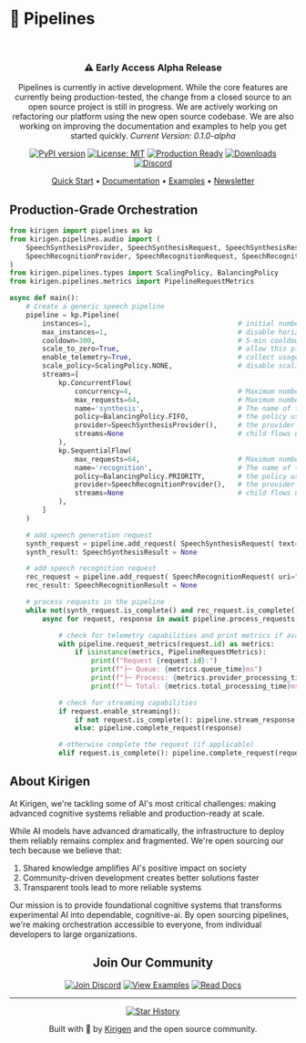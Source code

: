 # 🚀 Pipelines
<div align="center"><br/>

### ⚠️ Early Access Alpha Release
Pipelines is currently in active development. While the core features are currently being production-tested, the change from a closed source to an open source project is still in progress. We are actively working on refactoring our platform using the new open source codebase. We are also working on improving the documentation and examples to help you get started quickly.
*Current Version: 0.1.0-alpha*

[![PyPI version](https://badge.fury.io/py/kirigen-pipelines.svg)](https://badge.fury.io/py/kirigen-pipelines) [![License: MIT](https://img.shields.io/badge/License-MIT-yellow.svg)](https://opensource.org/licenses/MIT) [![Production Ready](https://img.shields.io/badge/Soon-blue?style=flat&label=Production
)](https://kirigen.co) [![Downloads](https://img.shields.io/pypi/dm/kirigen-pipelines)](https://pypi.org/project/kirigen-pipelines)
[![Discord](https://img.shields.io/badge/Coming_Soon-orange?style=flat&label=Community
)](https://discord.gg/kirigen)

[Quick Start](https://docs.kirigen.co/pipelines/quick-start) • [Documentation](https://docs.kirigen.co/pipelines/getting-started) • [Examples](https://github.com/kirigen/pipelines/examples) • [Newsletter](https://kirigen.co/latest-news)
<br/></div>

## Production-Grade Orchestration

```python
from kirigen import pipelines as kp
from kirigen.pipelines.audio import (
    SpeechSynthesisProvider, SpeechSynthesisRequest, SpeechSynthesisResult,
    SpeechRecognitionProvider, SpeechRecognitionRequest, SpeechRecognitionResult
)
from kirigen.pipelines.types import ScalingPolicy, BalancingPolicy
from kirigen.pipelines.metrics import PipelineRequestMetrics

async def main():
    # Create a generic speech pipeline
    pipeline = kp.Pipeline( 
        instances=1,                                    # initial number of instances
        max_instances=1,                                # disable horizontal scaling
        cooldown=300,                                   # 5-min cooldown
        scale_to_zero=True,                             # allow this pipeline to reduce resources when not in use
        enable_telemetry=True,                          # collect usage data and metrics to help improve your services
        scale_policy=ScalingPolicy.NONE,                # disable scaling
        streams=[
            kp.ConcurrentFlow(
                concurrency=4,                          # Maximum number of concurrent requests processed by the provider
                max_requests=64,                        # Maximum number of requests stored in the processing queue
                name='synthesis',                       # The name of the provider stream
                policy=BalancingPolicy.FIFO,            # the policy used when processing requests
                provider=SpeechSynthesisProvider(),     # the provider to use
                streams=None                            # child flows used during the request processing
            ),
            kp.SequentialFlow(
                max_requests=64,                        # Maximum number of requests stored in the processing queue
                name='recognition',                     # The name of the provider stream
                policy=BalancingPolicy.PRIORITY,        # the policy used when processing requests
                provider=SpeechRecognitionProvider(),   # the provider to use
                streams=None                            # child flows used during the request processing
            ), 
        ] 
    )  

    # add speech generation request
    synth_request = pipeline.add_request( SpeechSynthesisRequest( text="Hello, world!", target="default" ) )
    synth_result: SpeechSynthesisResult = None

    # add speech recognition request
    rec_request = pipeline.add_request( SpeechRecognitionRequest( uri="file://./voice-actor_take_001.wav", timecodes=True ) )
    rec_result: SpeechRecognitionResult = None

    # process requests in the pipeline
    while not(synth_request.is_complete() and rec_request.is_complete()):        
        async for request, response in await pipeline.process_requests():

            # check for telemetry capabilities and print metrics if available
            with pipeline.request_metrics(request.id) as metrics:
                if isinstance(metrics, PipelineRequestMetrics):
                    print(f"Request {request.id}:")
                    print(f"├─ Queue: {metrics.queue_time}ms")
                    print(f"├─ Process: {metrics.provider_processing_time}ms")
                    print(f"└─ Total: {metrics.total_processing_time}ms")

            # check for streaming capabilities
            if request.enable_streaming():
                if not request.is_complete(): pipeline.stream_response(request, response)
                else: pipeline.complete_request(response)

            # otherwise complete the request (if applicable)
            elif request.is_complete(): pipeline.complete_request(request, response)
```

## About Kirigen

At Kirigen, we're tackling some of AI's most critical challenges: making advanced cognitive systems reliable and production-ready at scale. 

While AI models have advanced dramatically, the infrastructure to deploy them reliably remains complex and fragmented. We're open sourcing our tech because we believe that: 

1. Shared knowledge amplifies AI's positive impact on society
2. Community-driven development creates better solutions faster
3. Transparent tools lead to more reliable systems

Our mission is to provide foundational cognitive systems that transforms experimental AI into dependable, cognitive-ai. By open sourcing pipelines, we're making orchestration accessible to everyone, from individual developers to large organizations.

<div align="center">

## Join Our Community

<div align="center">

[![Join Discord](https://img.shields.io/badge/Join-Discord-5865F2?style=for-the-badge&logo=discord&logoColor=white)](https://discord.gg/kirigen)
[![View Examples](https://img.shields.io/badge/View-Examples-FF4B4B?style=for-the-badge&logo=github&logoColor=white)](https://github.com/kirigen-ai/pipelines/examples)
[![Read Docs](https://img.shields.io/badge/Read-Docs-0076D6?style=for-the-badge&logo=readthedocs&logoColor=white)](https://docs.kirigen.co/pipelines/getting-started)

</div>

---

[![Star History](https://img.shields.io/github/stars/kirigen-ai/pipelines?style=social)](https://github.com/kirigen-ai/pipelines/stargazers)

Built with 💜 by [Kirigen](https://kirigen.co) and the open source community.

</div>
